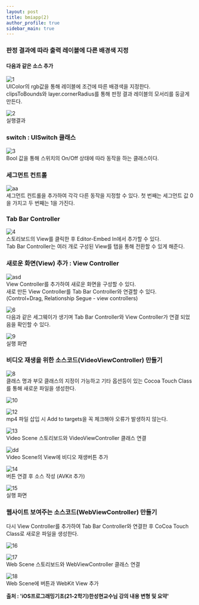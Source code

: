 ```yaml
---
layout: post
title: bmiapp(2)
author_profile: true
sidebar_main: true
---
```

### 판정 결과에 따라 출력 레이블에 다른 배경색 지정  

#### 다음과 같은 소스 추가    
![1](https://user-images.githubusercontent.com/90169862/144065288-7a51cc12-e325-4941-a5f8-ac097166aa19.JPG)  
UIColor의 rgb값을 통해 레이블에 조건에 따른 배경색을 지정한다.  
clipsToBounds와 layer.cornerRadius를 통해 판정 결과 레이블의 모서리를 둥글게 만든다.   

![2](https://user-images.githubusercontent.com/90169862/144065437-2d146ba0-da70-460f-8171-538f68dd1167.png)    
실행결과  

### switch : UISwitch 클래스    
![3](https://user-images.githubusercontent.com/90169862/144065530-a0a89487-9513-4277-b000-e5b47ed3cd89.JPG)  
Bool 값을 통해 스위치의 On/Off 상태에 따라 동작을 하는 클래스이다.  

### 세그먼트 컨트롤      
 ![aa](https://user-images.githubusercontent.com/90169862/144065853-13ca6bfa-9064-4f9f-87d4-32f29c90d7f7.JPG)  
세그먼트 컨트롤을 추가하여 각각 다른 동작을 지정할 수 있다. 첫 번째는 세그먼트 값 0을 가지고 두 번째는 1을 가진다.    

### Tab Bar Controller  
![4](https://user-images.githubusercontent.com/90169862/144065607-fa599ffe-61ac-4fb9-95d4-ea722138421c.JPG)     
스토리보드의 View를 클릭한 후 Editor-Embed In에서 추가할 수 있다.   
Tab Bar Controller는 여러 개로 구성된 View를 탭을 통해 전환할 수 있게 해준다.  

### 새로운 화면(View) 추가 : View Controller  
![asd](https://user-images.githubusercontent.com/90169862/144066058-e7e90410-11e7-403b-bf06-8ee2633edfb6.JPG)   
View Controller를 추가하여 새로운 화면을 구성할 수 있다.     
새로 만든 View Controller를 Tab Bar Controller와 연결할 수 있다. (Control+Drag, Relationship Segue - view controllers)  
     
![6](https://user-images.githubusercontent.com/90169862/144066231-90dc1527-51fb-4419-86b8-47a18f22e249.JPG)  
다음과 같은 세그웨이가 생기며 Tab Bar Controller와 View Controller가 연결 되었음을 확인할 수 있다.    

![9](https://user-images.githubusercontent.com/90169862/144066332-f6731c6e-c781-4954-8014-82795bc46a08.png)  
실행 화면  

### 비디오 재생을 위한 소스코드(VideoViewController) 만들기  
![8](https://user-images.githubusercontent.com/90169862/144066441-2b5c6676-1ee0-4f12-851d-8412378cf312.JPG)    
클래스 명과 부모 클래스의 지정이 가능하고 기타 옵션등이 있는 Cocoa Touch Class를 통해 새로운 파일을 생성한다.   

![10](https://user-images.githubusercontent.com/90169862/144066495-a513f0ee-b91b-4a58-978a-fce992d268d7.JPG)  

![12](https://user-images.githubusercontent.com/90169862/144066585-b1779616-5d2e-4820-b4e0-38274f5716ff.JPG)  
mp4 파일 삽입 시 Add to targets을 꼭 체크해야 오류가 발생하지 않는다.  

![13](https://user-images.githubusercontent.com/90169862/144066664-a768ecb0-d650-40ac-9b0b-65b2de3926cd.JPG)  
Video Scene 스토리보드와 VideoViewController 클래스 연결  

![dd](https://user-images.githubusercontent.com/90169862/144066816-bf82dc75-08bb-4eac-8ee0-20c00870347e.JPG)    
Video Scene의 View에 비디오 재생버튼 추가  

![14](https://user-images.githubusercontent.com/90169862/144066860-a972914d-69f9-4f06-8707-de9dec4f12cc.JPG)  
버튼 연결 후 소스 작성 (AVKit 추가)  

![15](https://user-images.githubusercontent.com/90169862/144066911-3683a4d4-aaf2-4ed0-9942-ad87358f9916.JPG)  
실행 화면  

### 웹사이트 보여주는 소스코드(WebViewController) 만들기    
다시 View Controller를 추가하여 Tab Bar Controller와 연결한 후 CoCoa Touch Class로 새로운 파일을 생성한다.  

![16](https://user-images.githubusercontent.com/90169862/144066986-647deb8b-4013-4a40-8292-fba85d269ab6.JPG)    

![17](https://user-images.githubusercontent.com/90169862/144067021-bea2338b-7d1d-49ef-980d-66536bc52fc9.JPG)  
Web Scene 스토리보드와 WebViewController 클래스 연결  

![18](https://user-images.githubusercontent.com/90169862/144067082-c8aee084-1cf2-42a5-bec8-457bd8cf0033.JPG)  
Web Scene에 버튼과 WebKit View 추가  

__출처 : 'iOS프로그래밍기초(21-2학기)한성현교수님 강의 내용 변형 및 요약'__  